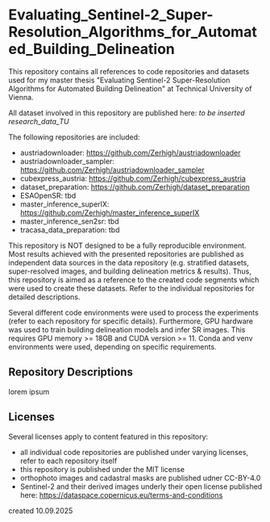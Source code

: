 # Evaluating_Sentinel-2_Super-Resolution_Algorithms_for_Automated_Building_Delineation

This repository contains all references to code repositories and datasets used for my master thesis "Evaluating Sentinel-2 Super-Resolution Algorithms for Automated Building Delineation" at Technical University of Vienna.

All dataset involved in this repository are published here: *to be inserted research_data_TU*

The following repositories are included:

- austriadownloader: https://github.com/Zerhigh/austriadownloader
- austriadownloader_sampler: https://github.com/Zerhigh/austriadownloader_sampler
- cubexpress_austria: https://github.com/Zerhigh/cubexpress_austria
- dataset_preparation: https://github.com/Zerhigh/dataset_preparation
- ESAOpenSR: tbd
- master_inference_superIX: https://github.com/Zerhigh/master_inference_superIX
- master_inference_sen2sr: tbd
- tracasa_data_preparation: tbd

This repository is NOT designed to be a fully reproducible environment. Most results achieved with the presented repositories are published as independent data sources in the data repository (e.g. stratified datasets, super-resolved images, and building delineation metrics & results). Thus, this repository is aimed as a reference to the created code segments which were used to create these datasets. Refer to the individual repositories for detailed descriptions.

Several different code environments were used to process the experiments (refer to each repository for specific details). Furthermore, GPU hardware was used to train building delineation models and infer SR images. This requires GPU memory >= 18GB and CUDA version >= 11. Conda and venv environments were used, depending on specific requirements.   

## Repository Descriptions

lorem ipsum

## Licenses

Several licenses apply to content featured in this repository:
- all individual code repositories are published under varying licenses, refer to each repository itself
- this repository is published under the MIT license
- orthophoto images and cadastral masks are published udner CC-BY-4.0
- Sentinel-2 and their derived images underly their open license published here: https://dataspace.copernicus.eu/terms-and-conditions

created 10.09.2025
